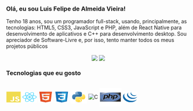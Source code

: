 ### Olá, eu sou Luis Felipe de Almeida Vieira!
<p>Tenho 18 anos, sou um programador full-stack, usando, principalmente, as tecnologias: HTML5, CSS3, JavaScript e PHP, além de React Native para desenvolvimento de aplicativos e C++ para desenvolvimento desktop. Sou apreciador de Software-Livre e, por isso, tento manter todos os meus projetos públicos</p>
<div align="center">
  <img height="200px" align="center" src="https://github-readme-stats.vercel.app/api?username=ludovici-philippus&show_icons=true&theme=algolia&include_all_commits=true&count_private=true" />
  <img height="200px" align="center" src="https://github-readme-stats.vercel.app/api/top-langs/?username=ludovici-philippus&layout=compact&langs_count=16&theme=algolia"/>
</div>
<h3>Tecnologias que eu gosto</h3>
<div style="display: inline-flex; align:"center""><br>
  <p align="center">
  <img align="center" title="JavaScript" alt="JavaScript" height="30" width="40" src="https://raw.githubusercontent.com/devicons/devicon/master/icons/javascript/javascript-plain.svg">
  <img align="center" title="React" alt="React" height="30" width="40" src="https://raw.githubusercontent.com/devicons/devicon/master/icons/react/react-original.svg">
  <img align="center" title="HTML5" alt="HTML5" height="30" width="40" src="https://raw.githubusercontent.com/devicons/devicon/master/icons/html5/html5-original.svg">
  <img align="center" title="CSS3" alt="CSS3" height="30" width="40" src="https://raw.githubusercontent.com/devicons/devicon/master/icons/css3/css3-original.svg">
  <img align="center" title="Python" alt="Python" height="35" width="45" src="https://raw.githubusercontent.com/devicons/devicon/master/icons/python/python-original.svg">
  <img align="center" title="C" alt="C" height="30" width="40" src="https://raw.githubusercontent.com/devicons/devicon/master/icons/c++/c++-original.svg">
  <img align="center" title="PHP" alt="PHP" height="50" width="60" src="https://raw.githubusercontent.com/devicons/devicon/master/icons/php/php-original.svg">
  <img align="center" title="jQuery" alt="jQuery" height="30" width="40" src="https://raw.githubusercontent.com/devicons/devicon/master/icons/jquery/jquery-original.svg">
  </p>
</div>

